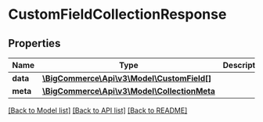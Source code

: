 # CustomFieldCollectionResponse

## Properties
Name | Type | Description | Notes
------------ | ------------- | ------------- | -------------
**data** | [**\BigCommerce\Api\v3\Model\CustomField[]**](CustomField.md) |  | [optional] 
**meta** | [**\BigCommerce\Api\v3\Model\CollectionMeta**](CollectionMeta.md) |  | [optional] 

[[Back to Model list]](../README.md#documentation-for-models) [[Back to API list]](../README.md#documentation-for-api-endpoints) [[Back to README]](../README.md)


